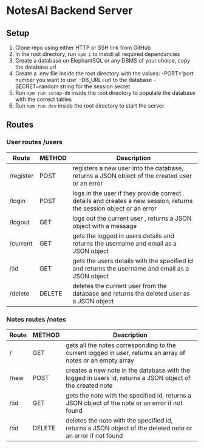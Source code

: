 # NotesAI Backend Server

## Setup
1. Clone repo using either HTTP or SSH link from GitHub
2. In the root directory, run ``` npm i ``` to install all required dependancies
3. Create a database on ElephantSQL or any DBMS of your choice, copy the database url
4. Create a .env file inside the root directory with the values: -PORT='port number you want to use'  -DB_URL=url to the database  -SECRET=random string for the session secret
5. Run ``` npm run setup-db ``` inside the root directory to populate the database with the correct tables
6. Run ``` npm run dev ``` inside the root directory to start the server


## Routes
### User routes  /users

| Route       | METHOD      | Description                                                                                                                 |
| ----------- | ----------- | --------------------------------------------------------------------------------------------------------------------------- |
| /register   | POST        | registers a new user into the database, returns a JSON object of the created user or an error                               |
| /login      | POST        | logs in the user if they provide correct details and creates a new session, returns the session object or an error          |
| /logout     | GET         | logs out the current user , returns a JSON object with a message                                                            |
| /current    | GET         | gets the logged in users details and returns the username and email as a JSON object                                        |
| /:id        | GET         | gets the users details with the specified id and returns the username and email as a JSON object                            |
| /delete     | DELETE      | deletes the current user from the database and returns the deleted user as a JSON object                                    |


### Notes routes  /notes

| Route       | METHOD      | Description                                                                                                                        |
| ----------- | ----------- | ---------------------------------------------------------------------------------------------------------------------------------- |
| /           | GET         | gets all the notes corresponding to the current logged in user, returns an array of notes or an empty array                        |
| /new        | POST        | creates a new note in the database with the logged in users id, returns a JSON object of the created note                          |
| /:id        | GET         | gets the note with the specified id, returns a JSON object of the note or an error if not found                                    |
| /:id        | DELETE      | deletes the note with the specified id, returns a JSON object of the deleted note or an error if not found                         |
